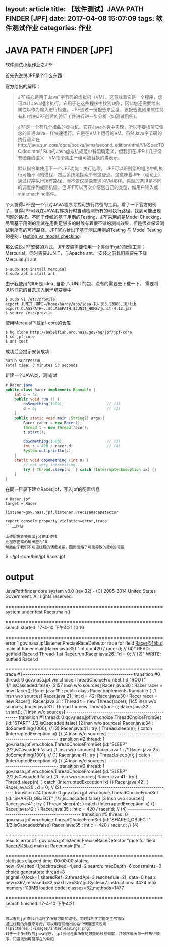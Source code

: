 layout: article
title: 【软件测试】JAVA PATH FINDER [JPF]
date: 2017-04-08 15:07:09
tags: 软件测试作业
categories: 作业
---

# JAVA PATH FINDER [JPF]
软件测试小组作业之JPF

首先先说说JPF是个什么东西

官方给出的解释：
> JPF核心是用于Java™字节码的虚拟机（VM），这意味着它是一个程序，您可以让Java程序执行。它用于在这些程序中找到缺陷，因此您还需要给出属性以作为输入进行检查。 JPF通过一份报告来回复，该报告说如果属性持有和/或由JPF创建的验证工件进行进一步分析（如测试用例）。

> JPF是一个有几个扭曲的虚拟机。它在Java本身中实现，所以不要指望它像您的普通Java一样快速运行。它是在VM上运行的VM。虽然Java字节码的执行语义在http://java.sun.com/docs/books/jvms/second_edition/html/VMSpecTOC.doc.html/ Sun的Java虚拟机规范中有明确定义，但我们在JPF中几乎没有硬连线语义 - VM指令集由一组可被替换的类表示。

> 默认指令集使用下一个JPF功能：执行选项。 JPF可以识别您的程序中的执行可能不同的进程，然后系统地探索所有这些点。这意味着JPF（理论上）通过程序执行所有路径，而不仅仅是像普通的VM那样。典型的选择是不同的调度序列或随机值，但JPF可以再次介绍您自己的类型，如用户输入或statemachine事件。

个人觉得JPF是一个针对JAVA程序寻找可执行路径的工具。看了一下官方的例子，觉得JPF可以在JAVA程序执行时自动检测所有的可执行路径，找到可能出现问题的路径。不同于传统的基于用例的Testing，JPF采用的是Model Checking，尽管基于用例的测试在用例足够多的时候有着很不错的测试效果，但是很难保证测试到所有的可行路径。JPF官方给出了基于测试用例的Testing 与 Model Testing 的差别：[testing_vs_model_checking](http://babelfish.arc.nasa.gov/trac/jpf/wiki/intro/testing_vs_model_checking)

那么说说JPF安装的方式，JPF安装需要使用一个类似于git的管理工具：Mercurial，同时需要JUNIT，与Apache ant。
安装之前我们需要先下载Mercuial 和 ant
```
$ sudo apt install Mercuial
$ sudo apt install ant
```
由于我使用的IDE是 idea ,自带了JUNIT的包，没有的需要去下载一下。
需要将JUNIT包的目录加入到环境变量中
```
$ sudo vi /etc/provile
export JUNIT_HOME=/home/hardy/app/idea-IU-163.13906.18/lib
export CLASSPATH=.:$CLASSPATH:$JUNIT_HOME/junit-4.12.jar
$ source /etc/provile
```
使用Mercuial下载jpf-core的仓库
```
$ hg clone http://babelfish.arc.nasa.gov/hg/jpf/jpf-core
$ cd jpf-core
$ ant test
```
成功后会提示安装成功
```
BUILD SUCCESSFUL
Total time: 3 minutes 53 seconds
```

新建一个JAVA类，测试jpf
```java
# Racer.java
public class Racer implements Runnable {
    int d = 42;
    public void run () {
        doSomething(1000);                   // (1)
        d = 0;                               // (2)
    }
    public static void main (String[] args){
        Racer racer = new Racer();
        Thread t = new Thread(racer);
        t.start();

        doSomething(1000);                   // (3)
        int c = 420 / racer.d;               // (4)
        System.out.println(c);
    }
    static void doSomething (int n) {
        // not very interesting..
        try { Thread.sleep(n); } catch (InterruptedException ix) {}
    }
}
```
在同一目录下建立Racer.jpf，写入jpf的配置信息
```
# Racer.jpf
target = Racer

listener=gov.nasa.jpf.listener.PreciseRaceDetector

report.console.property_violation=error,trace
```工作站

上述配置能够输出jpf的工作栈
此程序正常的输出应为10
然而由于我们不知道线程的调度关系，因而忽略了可能导致的除0的问题
```
$ ~/jpf-core/bin/jpf Racer.jpf
# output

JavaPathfinder core system v8.0 (rev 32) - (C) 2005-2014 United States Government. All rights reserved.


====================================================== system under test
Racer.main()

====================================================== search started: 17-4-10 下午4:21
10
10

====================================================== error 1
gov.nasa.jpf.listener.PreciseRaceDetector
race for field Racer@15b.d
  main at Racer.main(Racer.java:35)
		"int c = 420 / racer.d;               // (4)"  READ:  getfield Racer.d
  Thread-1 at Racer.run(Racer.java:26)
		"d = 0;                               // (2)"  WRITE: putfield Racer.d


====================================================== trace #1
------------------------------------------------------ transition #0 thread: 0
gov.nasa.jpf.vm.choice.ThreadChoiceFromSet {id:"ROOT" ,1/1,isCascaded:false}
      [3157 insn w/o sources]
  Racer.java:30                  : Racer racer = new Racer();
  Racer.java:19                  : public class Racer implements Runnable {
      [1 insn w/o sources]
  Racer.java:21                  : int d = 42;
  Racer.java:30                  : Racer racer = new Racer();
  Racer.java:31                  : Thread t = new Thread(racer);
      [145 insn w/o sources]
  Racer.java:31                  : Thread t = new Thread(racer);
  Racer.java:32                  : t.start();
      [1 insn w/o sources]
------------------------------------------------------ transition #1 thread: 0
gov.nasa.jpf.vm.choice.ThreadChoiceFromSet {id:"START" ,1/2,isCascaded:false}
      [2 insn w/o sources]
  Racer.java:34                  : doSomething(1000);                   // (3)
  Racer.java:41                  : try { Thread.sleep(n); } catch (InterruptedException ix) {}
      [4 insn w/o sources]
------------------------------------------------------ transition #2 thread: 1
gov.nasa.jpf.vm.choice.ThreadChoiceFromSet {id:"SLEEP" ,2/2,isCascaded:false}
      [1 insn w/o sources]
  Racer.java:1                   : /*
  Racer.java:25                  : doSomething(1001);                   // (1)
  Racer.java:41                  : try { Thread.sleep(n); } catch (InterruptedException ix) {}
      [4 insn w/o sources]
------------------------------------------------------ transition #3 thread: 1
gov.nasa.jpf.vm.choice.ThreadChoiceFromSet {id:"SLEEP" ,2/2,isCascaded:false}
      [3 insn w/o sources]
  Racer.java:41                  : try { Thread.sleep(n); } catch (InterruptedException ix) {}
  Racer.java:42                  : }
  Racer.java:26                  : d = 0;                               // (2)
------------------------------------------------------ transition #4 thread: 0
gov.nasa.jpf.vm.choice.ThreadChoiceFromSet {id:"SHARED_OBJECT" ,1/2,isCascaded:false}
      [3 insn w/o sources]
  Racer.java:41                  : try { Thread.sleep(n); } catch (InterruptedException ix) {}
  Racer.java:42                  : }
  Racer.java:35                  : int c = 420 / racer.d;               // (4)
------------------------------------------------------ transition #5 thread: 0
gov.nasa.jpf.vm.choice.ThreadChoiceFromSet {id:"SHARED_OBJECT" ,1/2,isCascaded:false}
  Racer.java:35                  : int c = 420 / racer.d;               // (4)

====================================================== results
error #1: gov.nasa.jpf.listener.PreciseRaceDetector "race for field Racer@15b.d   main at Racer.main(Ra..."

====================================================== statistics
elapsed time:       00:00:00
states:             new=9,visited=1,backtracked=4,end=2
search:             maxDepth=6,constraints=0
choice generators:  thread=8 (signal=0,lock=1,sharedRef=2,threadApi=3,reschedule=2), data=0
heap:               new=362,released=33,maxLive=357,gcCycles=7
instructions:       3424
max memory:         119MB
loaded code:        classes=62,methods=1477

====================================================== search finished: 17-4-10 下午4:21

```

可以看到jpf帮我们运行了所有可能的路径，同时找到了可能发生的错误
通过线程的角度来考虑，可以用官网给出的这个调度图来说明：
![pictures](/images/interleavings.png)
对于一个多线程的java程序，jpf会组合出所有的可能的线程调度，并顺序遍历每一种执行顺序，知道找到可能存在的缺陷
